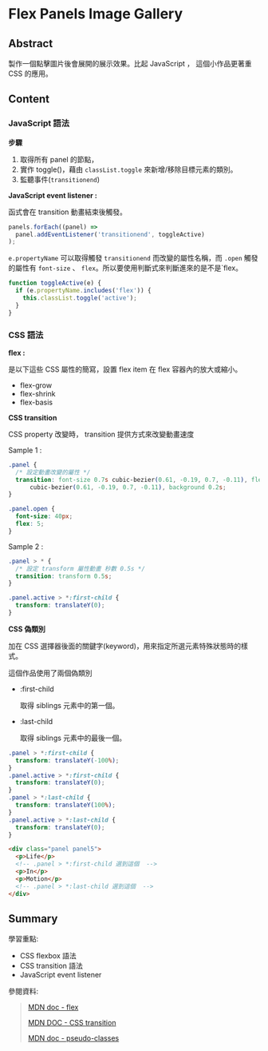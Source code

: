 # Flex Panels Image Gallery

## Abstract

製作一個點擊圖片後會展開的展示效果。比起 JavaScript ， 這個小作品更著重 CSS 的應用。

## Content

### JavaScript 語法

**步驟**

1. 取得所有 panel 的節點，
2. 實作 toggle()，藉由 `classList.toggle` 來新增/移除目標元素的類別。
3. 監聽事件(`transitionend`)

**JavaScript event listener :**

函式會在 transition 動畫結束後觸發。

```javascript
panels.forEach((panel) =>
  panel.addEventListener('transitionend', toggleActive)
);
```

`e.propertyName` 可以取得觸發 `transitionend` 而改變的屬性名稱，而 `.open` 觸發的屬性有 `font-size` 、 `flex`。所以要使用判斷式來判斷進來的是不是`flex。

```javascript
function toggleActive(e) {
  if (e.propertyName.includes('flex')) {
    this.classList.toggle('active');
  }
}
```

### CSS 語法

**flex :**

是以下這些 CSS 屬性的簡寫，設置 flex item 在 flex 容器內的放大或縮小。

- flex-grow
- flex-shrink
- flex-basis

**CSS transition**

CSS property 改變時， transition 提供方式來改變動畫速度

Sample 1 :

```css
.panel {
  /* 設定動畫改變的屬性 */
  transition: font-size 0.7s cubic-bezier(0.61, -0.19, 0.7, -0.11), flex 0.7s
      cubic-bezier(0.61, -0.19, 0.7, -0.11), background 0.2s;
}

.panel.open {
  font-size: 40px;
  flex: 5;
}
```

Sample 2 :

```CSS
.panel > * {
  /* 設定 transform 屬性動畫 秒數 0.5s */
  transition: transform 0.5s;
}

.panel.active > *:first-child {
  transform: translateY(0);
}
```

**CSS 偽類別**

加在 CSS 選擇器後面的關鍵字(keyword)，用來指定所選元素特殊狀態時的樣式。

這個作品使用了兩個偽類別

- :first-child

  取得 siblings 元素中的第一個。

- :last-child

  取得 siblings 元素中的最後一個。

```Css
.panel > *:first-child {
  transform: translateY(-100%);
}
.panel.active > *:first-child {
  transform: translateY(0);
}
.panel > *:last-child {
  transform: translateY(100%);
}
.panel.active > *:last-child {
  transform: translateY(0);
}
```

```html
<div class="panel panel5">
  <p>Life</p>
  <!-- .panel > *:first-child 選到這個  -->
  <p>In</p>
  <p>Motion</p>
  <!-- .panel > *:last-child 選到這個  -->
</div>
```

## Summary

學習重點:

- CSS flexbox 語法
- CSS transition 語法
- JavaScript event listener

參閱資料:

> [MDN doc - flex](https://developer.mozilla.org/en-US/docs/Web/CSS/flex)
>
> [MDN DOC - CSS transition](https://developer.mozilla.org/en-US/docs/Web/CSS/CSS_Transitions/Using_CSS_transitions)
>
> [MDN doc - pseudo-classes](https://developer.mozilla.org/en-US/docs/Web/CSS/Pseudo-classes)
